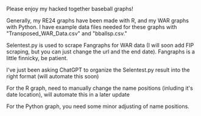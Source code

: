 Please enjoy my hacked together baseball graphs!

Generally, my RE24 graphs have been made with R, and my WAR graphs with Python. I have example data files needed for these graphs with "Transposed_WAR_Data.csv" and "bballsp.csv."

Selentest.py is used to scrape Fangraphs for WAR data (I will soon add FIP scraping, but you can just change the url and the end date). Fangraphs is a little finnicky, be patient.

I've just been asking ChatGPT to organize the Selentest.py result into the right format (will automate this soon)

For the R graph, need to manually change the name positions (inluding it's date location), will automate this in a later update

For the Python graph, you need some minor adjusting of name positions.
